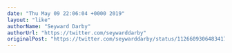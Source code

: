 ```yaml
---
date: "Thu May 09 22:06:04 +0000 2019"
layout: "like"
authorName: "Seyward Darby"
authorUrl: "https://twitter.com/seywarddarby"
originalPost: "https://twitter.com/seywarddarby/status/1126609306483417090"
---
```

